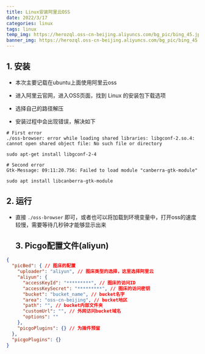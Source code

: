 ```yaml
---
title: Linux安装阿里云OSS
date: 2022/3/17
categories: linux
tags: linux
temp_img: https://herozql.oss-cn-beijing.aliyuncs.com/bg_pic/bing_45.jpg
banner_img: https://herozql.oss-cn-beijing.aliyuncs.com/bg_pic/bing_45.jpg
---
```




## 1. 安装

- 本次主要记载在ubuntu上面使用阿里云oss

- 进入阿里云官网，进入OSS页面，找到 Linux 的安装包下载选项
- 选择自己的路径解压
- 安装过程中会出现错误，解决如下

```
# First error
./oss-browser: error while loading shared libraries: libgconf-2.so.4: cannot open shared object file: No such file or directory

sudo apt-get install libgconf-2-4

# Second error
Gtk-Message: 09:11:20.756: Failed to load module "canberra-gtk-module"

sudo apt install libcanberra-gtk-module
```



## 2. 运行

- 直接 `./oss-browser` 即可，或者也可以将加载到环境变量中，打开oss的速度较慢，需要等待几秒钟才能够显示出来



  ## 3. Picgo配置文件(aliyun)

```json
{
  "picBed": { // 图床的配置
    "uploader": "aliyun", // 图床类型的选择，这里选择阿里云
    "aliyun": {
      "accessKeyId": "*********", // 图床的访问ID
      "accessKeySecret": "*********", // 图床的访问密钥
      "bucket": "bucket_name", // bucket名字
      "area": "oss-cn-beijing", // bucket地区
      "path": "", // bucket内部文件夹
      "customUrl": "", // 外网访问bucket域名
      "options": ""
    },
    "picgoPlugins": {} // 为插件预留
  },
  "picgoPlugins": {}
}
```

